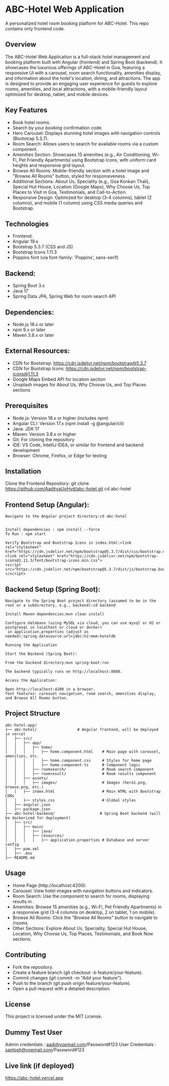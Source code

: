 # ABC-Hotel Web Application
A personalized hotel room booking platform for ABC-Hotel. This repo contains only frontend code.

## Overview
The ABC-Hotel Web Application is a full-stack hotel management and booking platform 
built with Angular (frontend) and Spring Boot (backend). It showcases the luxurious 
offerings of ABC-Hotel in Goa, featuring a responsive UI with a carousel, room search 
functionality, amenities display, and information about the hotel's location, dining, 
and attractions. The app is designed to provide an engaging user experience for guests 
to explore rooms, amenities, and local attractions, with a mobile-friendly layout optimized 
for desktop, tablet, and mobile devices.

## Key Features
- Book hotel rooms.
- Search by your booking confirmation code.
- Hero Carousel: Displays stunning hotel images with navigation controls (Bootstrap 5.3.7).
- Room Search: Allows users to search for available rooms via a custom <app-roomsearch> component.
- Amenities Section: Showcases 15 amenities (e.g., Air Conditioning, Wi-Fi, Pet Friendly Apartments) using Bootstrap Icons, with uniform card heights and responsive grid layout.
- Browse All Rooms: Mobile-friendly section with a hotel image and "Browse All Rooms" button, styled for responsiveness.
- Additional Sections: About Us, Speciality (e.g., Goa Konkan Thali), Special Hut House, Location (Google Maps), Why Choose Us, Top Places to Visit in Goa, Testimonials, and Call-to-Action.
- Responsive Design: Optimized for desktop (3-4 columns), tablet (2 columns), and mobile (1 column) 
using CSS media queries and Bootstrap.

## Technologies

- Frontend:
- Angular 19.x
- Bootstrap 5.3.7 (CSS and JS)
- Bootstrap Icons 1.11.3
- Poppins font (via font-family: 'Poppins', sans-serif)

## Backend:
- Spring Boot 3.x
- Java 17
- Spring Data JPA, Spring Web for room search API


## Dependencies:
- Node.js 18.x or later
- npm 9.x or later
- Maven 3.8.x or later


## External Resources:
- CDN for Bootstrap: https://cdn.jsdelivr.net/npm/bootstrap@5.3.7
- CDN for Bootstrap Icons: https://cdn.jsdelivr.net/npm/bootstrap-icons@1.11.3
- Google Maps Embed API for location section
- Unsplash images for About Us, Why Choose Us, and Top Places sections



## Prerequisites

- Node.js: Version 18.x or higher (includes npm)
- Angular CLI: Version 17.x (npm install -g @angular/cli)
- Java: JDK 17
- Maven: Version 3.8.x or higher
- Git: For cloning the repository
- IDE: VS Code, IntelliJ IDEA, or similar for frontend and backend development
- Browser: Chrome, Firefox, or Edge for testing

## Installation

Clone the Frontend Repository:
git clone https://github.com/AadityaUoHyd/abc-hotel.git
cd abc-hotel


## Frontend Setup (Angular):
```
Navigate to the Angular project directory:cd abc-hotel


Install dependencies : npm install --force
To Run : npm start

Verify Bootstrap and Bootstrap Icons in index.html:<link rel="stylesheet" href="https://cdn.jsdelivr.net/npm/bootstrap@5.3.7/dist/css/bootstrap.min.css">
<link rel="stylesheet" href="https://cdn.jsdelivr.net/npm/bootstrap-icons@1.11.3/font/bootstrap-icons.min.css">
<script src="https://cdn.jsdelivr.net/npm/bootstrap@5.3.7/dist/js/bootstrap.bundle.min.js"></script>

```


## Backend Setup (Spring Boot):
```
Navigate to the Spring Boot project directory (assumed to be in the root or a subdirectory, e.g., backend):cd backend

Install Maven dependencies:mvn clean install

Configure database (using MySQL via cloud, you can use mysql or H2 or postgresql in localhost or cloud or docker)
 in application.properties (adjust as needed):spring.datasource.url=jdbc:h2:mem:hoteldb

Running the Application

Start the Backend (Spring Boot):

From the backend directory:mvn spring-boot:run

The backend typically runs on http://localhost:8080.

Access the Application:

Open http://localhost:4200 in a browser.
Test features: carousel navigation, room search, amenities display, and Browse All Rooms button.
```


## Project Structure
```
abc-hotel-app/
├── abc-hotel/                  # Angular frontend, will be deployed in vercel
│   ├── src/
│   │   ├── app/
│   │   │   ├── home/
│   │   │   │   ├── home.component.html    # Main page with carousel, amenities, etc.
│   │   │   │   ├── home.component.css     # Styles for home page
│   │   │   │   ├── home.component.ts      # Component logic
│   │   │   ├── roomsearch/                # Room search component
│   │   │   ├── roomresult/                # Room results component
│   │   ├── assets/
│   │   │   ├── images/                    # Images (hero1.png, browse.png, etc.)
│   │   ├── index.html                     # Main HTML with Bootstrap CDNs
│   │   ├── styles.css                     # Global styles
│   ├── angular.json
│   ├── package.json
├── abc-hotel-backend/                    # Spring Boot backend (will be dockerized for deployment)
│   ├── src/
│   │   ├── main/
│   │   │   ├── java/
│   │   │   ├── resources/
│   │   │   │   ├── application.properties # Database and server config
│   ├── pom.xml
│   ├── .env
├── README.md
```

## Usage
- Home Page (http://localhost:4200):
- Carousel: View hotel images with navigation buttons and indicators.
- Room Search: Use the <app-roomsearch> component to search for rooms, displaying results in <app-roomresult>.
- Amenities: Browse 15 amenities (e.g., Wi-Fi, Pet Friendly Apartments) in a responsive grid (3-4 columns on desktop, 2 on tablet, 1 on mobile).
- Browse All Rooms: Click the "Browse All Rooms" button to navigate to /rooms.
- Other Sections: Explore About Us, Speciality, Special Hut House, Location, Why Choose Us, Top Places, Testimonials, and Book Now sections.


## Contributing
- Fork the repository.
- Create a feature branch (git checkout -b feature/your-feature).
- Commit changes (git commit -m "Add your feature").
- Push to the branch (git push origin feature/your-feature).
- Open a pull request with a detailed description.

## License
This project is licensed under the MIT License.

## Dummy Test User
Admin credentials : aadi@yopmail.com/Password#123
User Credentials : santosh@yopmail.com/Password#123

## Live link (if deployed)
https://abc-hotel.vercel.app